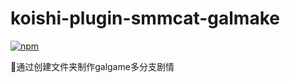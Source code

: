 # koishi-plugin-smmcat-galmake

[![npm](https://img.shields.io/npm/v/koishi-plugin-smmcat-galmake?style=flat-square)](https://www.npmjs.com/package/koishi-plugin-smmcat-galmake)

通过创建文件夹制作galgame多分支剧情
